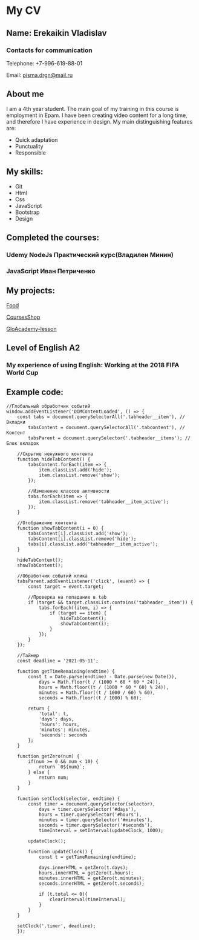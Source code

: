# My CV

## Name: Erekaikin Vladislav

### Contacts for communication

Telephone: +7-996-619-88-01

Email: pisma.drgn@mail.ru

## About me

I am a 4th year student. The main goal of my training in this course is employment in Epam. I have been creating video content for a long time, and therefore I have experience in design. My main distinguishing features are:

- Quick adaptation
- Punctuality
- Responsible

## My skills:

- Git
- Html
- Css
- JavaScript
- Bootstrap
- Design

## Completed the courses:

### Udemy NodeJs Практический курс(Владилен Минин)

### JavaScript Иван Петриченко

## My projects:

[Food](https://github.com/UchPOchMAchEK/learnJS_Food.git)

[CoursesShop](https://github.com/UchPOchMAchEK/CoursesShop.git)

[GloAcademy-lesson](https://github.com/UchPOchMAchEK/GloAcademy-lesson.git)

## Level of English A2

### My experience of using English: Working at the 2018 FIFA World Cup

## Example code:

```
//Глобальный обработчик событий
window.addEventListener('DOMContentLoaded', () => {
    const tabs = document.querySelectorAll('.tabheader__item'), //Вкладки
        tabsContent = document.querySelectorAll('.tabcontent'), //Контент
        tabsParent = document.querySelector('.tabheader__items'); //Блок вкладок

    //Скрытие ненужного контента
    function hideTabContent() {
        tabsContent.forEach(item => {
            item.classList.add('hide');
            item.classList.remove('show');
        });

        //Изменение классов активности
        tabs.forEach(item => {
            item.classList.remove('tabheader__item_active');
        });
    }

    //Отображение контента
    function showTabContent(i = 0) {
        tabsContent[i].classList.add('show');
        tabsContent[i].classList.remove('hide');
        tabs[i].classList.add('tabheader__item_active');
    }

    hideTabContent();
    showTabContent();

    //Обработчик событий клика
    tabsParent.addEventListener('click', (event) => {
        const target = event.target;

        //Проверка на попадание в tab
        if (target && target.classList.contains('tabheader__item')) {
            tabs.forEach((item, i) => {
                if (target == item) {
                    hideTabContent();
                    showTabContent(i);
                }
            });
        }
    });

    //Таймер
    const deadline = '2021-05-11';

    function getTimeRemaining(endtime) {
        const t = Date.parse(endtime) - Date.parse(new Date()),
            days = Math.floor(t / (1000 * 60 * 60 * 24)),
            hours = Math.floor((t / (1000 * 60 * 60) % 24)),
            minutes = Math.floor((t / 1000 / 60) % 60),
            seconds = Math.floor((t / 1000) % 60);

        return {
            'total': t,
            'days': days,
            'hours': hours,
            'minutes': minutes,
            'seconds': seconds
        };
    }

    function getZero(num) {
        if(num >= 0 && num < 10) {
            return `0${num}`;
        } else {
            return num;
        }
    }

    function setClock(selector, endtime) {
        const timer = document.querySelector(selector),
            days = timer.querySelector('#days'),
            hours = timer.querySelector('#hours'),
            minutes = timer.querySelector('#minutes'),
            seconds = timer.querySelector('#seconds'),
            timeInterval = setInterval(updateClock, 1000);

        updateClock();

        function updateClock() {
            const t = getTimeRemaining(endtime);

            days.innerHTML = getZero(t.days);
            hours.innerHTML = getZero(t.hours);
            minutes.innerHTML = getZero(t.minutes);
            seconds.innerHTML = getZero(t.seconds);

            if (t.total <= 0){
                clearInterval(timeInterval);
            }
        }
    }

    setClock('.timer', deadline);
    });
```
